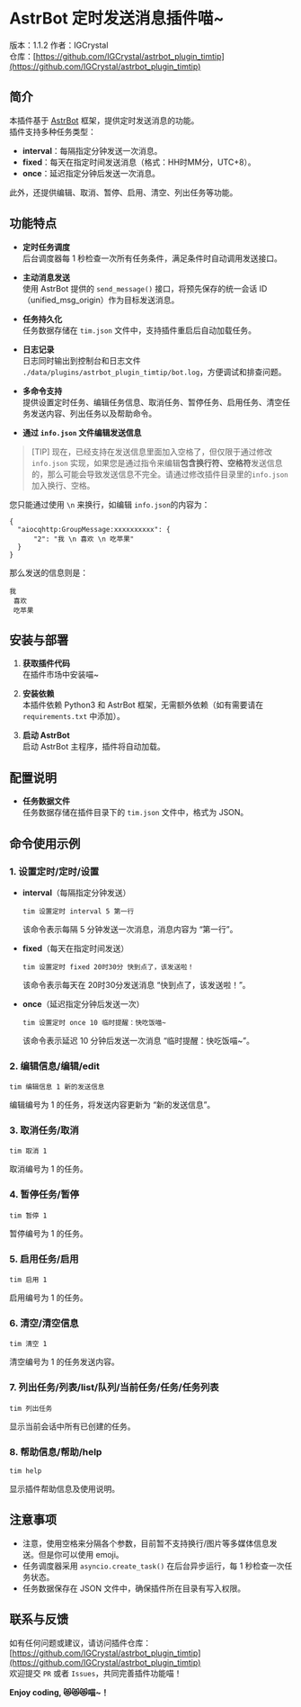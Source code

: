 # AstrBot 定时发送消息插件喵~

版本：1.1.2 
作者：IGCrystal  
仓库：[https://github.com/IGCrystal/astrbot_plugin_timtip](https://github.com/IGCrystal/astrbot_plugin_timtip)

## 简介

本插件基于 [AstrBot](https://github.com/AstrBotDevs/AstrBot) 框架，提供定时发送消息的功能。  
插件支持多种任务类型：
- **interval**：每隔指定分钟发送一次消息。
- **fixed**：每天在指定时间发送消息（格式：HH时MM分，UTC+8）。
- **once**：延迟指定分钟后发送一次消息。

此外，还提供编辑、取消、暂停、启用、清空、列出任务等功能。



## 功能特点

- **定时任务调度**  
  后台调度器每 1 秒检查一次所有任务条件，满足条件时自动调用发送接口。

- **主动消息发送**  
  使用 AstrBot 提供的 `send_message()` 接口，将预先保存的统一会话 ID（unified_msg_origin）作为目标发送消息。

- **任务持久化**  
  任务数据存储在 `tim.json` 文件中，支持插件重启后自动加载任务。

- **日志记录**  
  日志同时输出到控制台和日志文件 `./data/plugins/astrbot_plugin_timtip/bot.log`，方便调试和排查问题。

- **多命令支持**  
  提供设置定时任务、编辑任务信息、取消任务、暂停任务、启用任务、清空任务发送内容、列出任务以及帮助命令。

- **通过 `info.json` 文件编辑发送信息**

>[TIP]
> 现在，已经支持在发送信息里面加入空格了，但仅限于通过修改 `info.json` 实现，如果您是通过指令来编辑**包含换行符、空格符**发送信息的，那么可能会导致发送信息不完全。请通过修改插件目录里的`info.json` 加入换行、空格。
  
  您只能通过使用 `\n` 来换行，如编辑 `info.json`的内容为：
  ```
  {
    "aiocqhttp:GroupMessage:xxxxxxxxxx": {
        "2": "我 \n 喜欢 \n 吃苹果"
    }
  }
  ```
  那么发送的信息则是：
  ```
  我 
   喜欢 
   吃苹果
  ```

## 安装与部署

1. **获取插件代码**  
   在插件市场中安装喵~
   
3. **安装依赖**  
   本插件依赖 Python3 和 AstrBot 框架，无需额外依赖（如有需要请在 `requirements.txt` 中添加）。

4. **启动 AstrBot**  
   启动 AstrBot 主程序，插件将自动加载。


## 配置说明

- **任务数据文件**  
  任务数据存储在插件目录下的 `tim.json` 文件中，格式为 JSON。
  


## 命令使用示例

### 1. 设置定时/定时/设置

- **interval**（每隔指定分钟发送）
  ```
  tim 设置定时 interval 5 第一行
  ```
  该命令表示每隔 5 分钟发送一次消息，消息内容为 “第一行”。

- **fixed**（每天在指定时间发送）  
  ```
  tim 设置定时 fixed 20时30分 快到点了，该发送啦！
  ```
  该命令表示每天在 20时30分发送消息 “快到点了，该发送啦！”。

- **once**（延迟指定分钟后发送一次）
  ```
  tim 设置定时 once 10 临时提醒：快吃饭喵~
  ```
  该命令表示延迟 10 分钟后发送一次消息 “临时提醒：快吃饭喵~”。

### 2. 编辑信息/编辑/edit

```
tim 编辑信息 1 新的发送信息
```
编辑编号为 1 的任务，将发送内容更新为 “新的发送信息”。

### 3. 取消任务/取消

```
tim 取消 1
```
取消编号为 1 的任务。

### 4. 暂停任务/暂停

```
tim 暂停 1
```
暂停编号为 1 的任务。

### 5. 启用任务/启用

```
tim 启用 1
```
启用编号为 1 的任务。

### 6. 清空/清空信息

```
tim 清空 1
```
清空编号为 1 的任务发送内容。

### 7. 列出任务/列表/list/队列/当前任务/任务/任务列表

```
tim 列出任务
```
显示当前会话中所有已创建的任务。

### 8. 帮助信息/帮助/help

```
tim help
```
显示插件帮助信息及使用说明。

## 注意事项

- 注意，使用空格来分隔各个参数，目前暂不支持换行/图片等多媒体信息发送。但是你可以使用 emoji。
- 任务调度器采用 `asyncio.create_task()` 在后台异步运行，每 1 秒检查一次任务状态。    
- 任务数据保存在 JSON 文件中，确保插件所在目录有写入权限。



## 联系与反馈

如有任何问题或建议，请访问插件仓库：[https://github.com/IGCrystal/astrbot_plugin_timtip](https://github.com/IGCrystal/astrbot_plugin_timtip)  
欢迎提交 `PR` 或者 `Issues`，共同完善插件功能喵！



**Enjoy coding, 😻😻😻喵~！**
